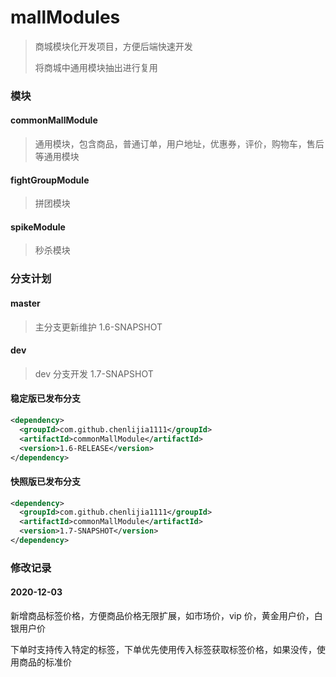 # mallModules

>商城模块化开发项目，方便后端快速开发
>
>将商城中通用模块抽出进行复用

### 模块

#### commonMallModule 

> 通用模块，包含商品，普通订单，用户地址，优惠券，评价，购物车，售后等通用模块

#### fightGroupModule

> 拼团模块

#### spikeModule

> 秒杀模块

### 分支计划

#### master

>  主分支更新维护 1.6-SNAPSHOT
>

#### dev

> dev 分支开发 1.7-SNAPSHOT

#### 稳定版已发布分支

```xml
<dependency>
  <groupId>com.github.chenlijia1111</groupId>
  <artifactId>commonMallModule</artifactId>
  <version>1.6-RELEASE</version>
</dependency>
```

#### 快照版已发布分支

```xml
<dependency>
  <groupId>com.github.chenlijia1111</groupId>
  <artifactId>commonMallModule</artifactId>
  <version>1.7-SNAPSHOT</version>
</dependency>
```

### 修改记录

#### 2020-12-03

新增商品标签价格，方便商品价格无限扩展，如市场价，vip 价，黄金用户价，白银用户价

下单时支持传入特定的标签，下单优先使用传入标签获取标签价格，如果没传，使用商品的标准价


